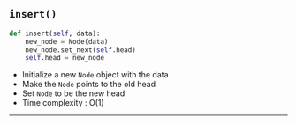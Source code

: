 <!--{type:small code snipet}-->
<!--{title:`insert()`}-->
## `insert()`
```python
def insert(self, data):
    new_node = Node(data)
    new_node.set_next(self.head)
    self.head = new_node
```
- Initialize a new `Node` object with the data
- Make the `Node` points to the old head
- Set `Node` to be the new head
- Time complexity : O(1)

-------------------------------------------------

[for speaker]: <> (To begin inserting new nodes into the linked list, we'll create an `insert[]` method! We will take data, initialize a new `Node` object with the data, then add it to the list. Although its possible to insert a new Node anywhere in the list, it becomes less expensive to insert it at the beginning.)

[for speaker]: <> (If we had a string of pearls and wanted to add a new pearl, we would add the pearl at the start of the string, making our new pearl the "head" pearl. In the same sense, when inserting the new Node at the beginning, it becomes the new "head" of the list, and we can just have the next node [for our new "head"] to point to the old "head" Node.)

[for speaker]: <> (Upon further observation, we can see that the time complexity for this insert method is in fact constant O[1]: it always takes the same amount of time. It can only take one data point, create only one node, and doesn't need to interact with the other nodes in the linked list besides the "head" node.)